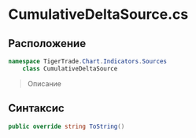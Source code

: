 
# CumulativeDeltaSource.cs
## Расположение
```csharp
namespace TigerTrade.Chart.Indicators.Sources  
    class CumulativeDeltaSource
```

> Описание

## Синтаксис
```csharp
public override string ToString()
```
